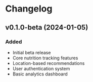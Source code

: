 # Changelog
## v0.1.0-beta (2024-01-05)
### Added
- Initial beta release
- Core nutrition tracking features
- Location-based recommendations
- User authentication system
- Basic analytics dashboard

